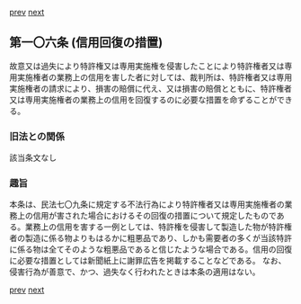 [prev](/specific/markdowns/特許法/154_Mp-Ch_4-Se_2-At_105_7.md)
[next](/specific/markdowns/特許法/156_Mp-Ch_4-Se_3-At_107.md)
## 第一〇六条 (信用回復の措置)
故意又は過失により特許権又は専用実施権を侵害したことにより特許権者又は専用実施権者の業務上の信用を害した者に対しては、裁判所は、特許権者又は専用実施権者の請求により、損害の賠償に代え、又は損害の賠償とともに、特許権者又は専用実施権者の業務上の信用を回復するのに必要な措置を命ずることができる。

### 旧法との関係
該当条文なし

### 趣旨
本条は、民法七〇九条に規定する不法行為により特許権者又は専用実施権者の業務上の信用が害された場合におけるその回復の措置について規定したものである。業務上の信用を害する一例としては、特許権を侵害して製造した物が特許権者の製造に係る物よりもはるかに粗悪品であり、しかも需要者の多くが当該特許に係る物は全てそのような粗悪品であると信じたような場合である。信用の回復に必要な措置としては新聞紙上に謝罪広告を掲載することなどである。
なお、侵害行為が善意で、かつ、過失なく行われたときは本条の適用はない。

[prev](/specific/markdowns/特許法/154_Mp-Ch_4-Se_2-At_105_7.md)
[next](/specific/markdowns/特許法/156_Mp-Ch_4-Se_3-At_107.md)